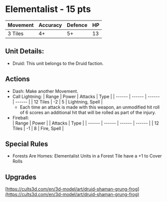 
# Elementalist  - 15 pts

|Movement | Accuracy | Defence | HP |
| ------ | ------ | ------ | ------ |
| 3 Tiles | 4+ | 5+ | 13 |

## Unit Details:
- Druid: This unit belongs to the Druid faction.

## Actions
- Dash: Make another Movement.
- Call Lightning: 
    | Range | Power |  Attacks | Type |
    | ------ | ------ | ------ | ------ |
    | 12 Tiles | -2 | 5 | Lightning, Spell |
    - Each time an attack is made with this weapon, an unmodified hit roll of 6 scores an additional hit that will be rolled as part of the injury.
- Fireball:  
    | Range | Power |  | Attacks | Type |
    | ------ | ------ | ------ | ------ |
    | 12 Tiles | -1 | 8 | Fire, Spell |

## Special Rules
- Forests Are Homes: Elementalist Units in a Forest Tile have a +1 to Cover Rolls

## Upgrades

[https://cults3d.com/en/3d-model/art/druid-shaman-grung-frog](https://cults3d.com/en/3d-model/art/druid-shaman-grung-frog)
